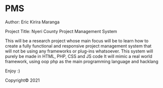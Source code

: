 # PMS
Author: Eric Kirira Maranga

Project Title: Nyeri County Project Management System

This will be a research project whose main focus will be to learn how to create a fully functional and responsive project 
management system that will not be using any frameworks or plug-ins whatsoever.
This system will purely be made in HTML, PHP, CSS and JS code
It will mimic a real world framework, using oop php as the main programming language and hacklang

Enjoy :)

Copyright© 2021
